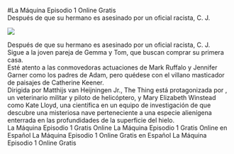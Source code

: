 #La Máquina Episodio 1 Online Gratis  
Después de que su hermano es asesinado por un oficial racista, C. J.  
  
[![](https://i.imgur.com/qSNzIqt.png)](https://movie.rssnews.media/qrPzLUdYP.php)  
  
Después de que su hermano es asesinado por un oficial racista, C. J.  
Sigue a la joven pareja de Gemma y Tom, que buscan comprar su primera casa.  
Esté atento a las conmovedoras actuaciones de Mark Ruffalo y Jennifer Garner como los padres de Adam, pero quédese con el villano masticador de paisajes de Catherine Keener.  
Dirigida por Matthijs van Heijningen Jr., The Thing está protagonizada por , un veterinario militar y piloto de helicóptero, y Mary Elizabeth Winstead como Kate Lloyd, una científica en un equipo de investigación de  que descubre una misteriosa nave perteneciente a una especie alienígena enterrada en las profundidades de la superficie del hielo.  
La Máquina Episodio 1 Gratis Online
La Máquina Episodio 1 Gratis Online en Español
La Máquina Episodio 1 Online Gratis en Español
La Máquina Episodio 1 Online Gratis